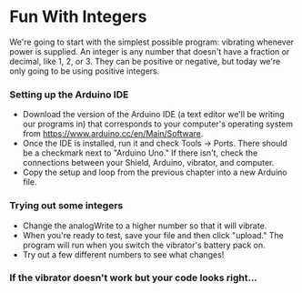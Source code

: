 # Fun With Integers

We're going to start with the simplest possible program: vibrating whenever power is supplied. An integer is any number that doesn't have a fraction or decimal, like 1, 2, or 3. They can be positive or negative, but today we're only going to be using positive integers.

### Setting up the Arduino IDE
* Download the version of the Arduino IDE (a text editor we'll be writing our programs in) that corresponds to your computer's operating system from https://www.arduino.cc/en/Main/Software.
* Once the IDE is installed, run it and check Tools -> Ports. There should be a checkmark next to "Arduino Uno." If there isn't, check the connections between your Shield, Arduino, vibrator, and computer.
* Copy the setup and loop from the previous chapter into a new Arduino file.

### Trying out some integers
* Change the analogWrite to a higher number so that it will vibrate.
* When you're ready to test, save your file and then click "upload." The program will run when you switch the vibrator's battery pack on.
* Try out a few different numbers to see what changes!

### If the vibrator doesn't work but your code looks right...

